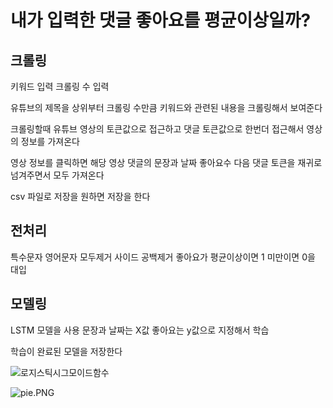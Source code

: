# 내가 입력한 댓글 좋아요를 평균이상일까?

## 크롤링

키워드 입력
크롤링 수 입력

유튜브의 제목을 상위부터 크롤링 수만큼 키워드와 관련된 내용을 크롤링해서 보여준다

크롤링할때 유튜브 영상의 토큰값으로 접근하고 댓글 토큰값으로 한번더 접근해서 영상의 정보를 가져온다

영상 정보를 클릭하면 해당 영상 댓글의 문장과 날짜 좋아요수 다음 댓글 토큰을 재귀로 넘겨주면서 모두 가져온다

csv 파일로 저장을 원하면 저장을 한다

## 전처리

특수문자 영어문자 모두제거 사이드 공백제거
좋아요가 평균이상이면 1 미만이면 0을 대입

## 모델링

LSTM 모델을 사용
문장과 날짜는 X값 좋아요는 y값으로 지정해서 학습

학습이 완료된 모델을 저장한다

![로지스틱시그모이드함수](/assets/images/ai/로지스틱시그모이드함수.PNG)

![pie.PNG](/img/pie.PNG) 
